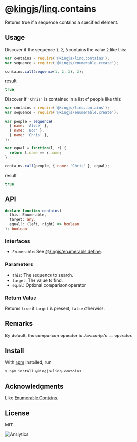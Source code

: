 # @[kingjs](https://www.npmjs.com/package/kingjs)/[linq](https://www.npmjs.com/package/@kingjs/linq).contains
Returns true if a sequence contains a specified element.
## Usage
Discover if the sequence `1`, `2`, `3` contains the value `2` like this:
```js
var contains = require('@kingjs/linq.contains');
var sequence = require('@kingjs/enumerable.create');

contains.call(sequence(1, 2, 3), 2);
```
result:
```js
true
```
Discover if `'Chris'` is contained in a list of people like this:
```js
var contains = require('@kingjs/linq.contains');
var sequence = require('@kingjs/enumerable.create');

var people = sequence(
  { name: 'Alice' },
  { name: 'Bob' },
  { name: 'Chris' },
);

var equal = function(l, r) { 
  return l.name == r.name; 
}

contains.call(people, { name: 'Chris' }, equal);
```
result:
```js
true
```
## API

```ts
declare function contains(
  this: Enumerable,
  target: any,
  equal?: (left, right) => boolean
): boolean
```
### Interfaces
- `Enumerable`: See [@kingjs/enumerable.define](https://www.npmjs.com/package/@kingjs/enumerable.define).
 
### Parameters
- `this`: The sequence to search.
- `target`: The value to find.
- `equal`: Optional comparison operator.

### Return Value
Returns `true` if `target` is present, `false` otherwise.

## Remarks
By default, the comparison operator is Javascript's `==` operator.

## Install
With [npm](https://npmjs.org/) installed, run

```
$ npm install @kingjs/linq.contains
```
## Acknowledgments
Like [Enumerable.Contains](https://msdn.microsoft.com/en-us/library/bb339118(v=vs.110).aspx).

## License

MIT

![Analytics](https://analytics.kingjs.net/linq/contains)